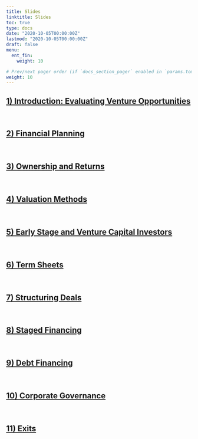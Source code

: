 ```yaml
---
title: Slides
linktitle: Slides
toc: true
type: docs
date: "2020-10-05T00:00:00Z"
lastmod: "2020-10-05T00:00:00Z"
draft: false
menu:
  ent_fin:
    weight: 10

# Prev/next pager order (if `docs_section_pager` enabled in `params.toml`)
weight: 10
--- 
```




## [1) Introduction: Evaluating Venture Opportunities](https://www.dropbox.com/s/ez83kri5cxoekmh/Ent_Fin_WS22_Intro.pdf?dl=0)


<br/>

## [2) Financial Planning](https://www.dropbox.com/s/6j1lfhn799041br/Ent_Fin_WS22_FinPlan.pdf?dl=0)


<br/>

## [3) Ownership and Returns](https://www.dropbox.com/s/3m641zsnn9il5t5/Ent_Fin_WS22_Ownership%26Returns.pdf?dl=0)


<br/>

## [4) Valuation Methods](https://www.dropbox.com/s/khqm73hciyoxo7s/Ent_Fin_WS22_ValuationMethods.pdf?dl=0)


<br/>


## [5) Early Stage and Venture Capital Investors](https://www.dropbox.com/s/6czos09qtaj5d48/Ent_Fin_WS22_Investor_Types.pdf?dl=0)


<br/>

## [6) Term Sheets](https://www.dropbox.com/s/v2rvy0mqtzzqtyl/Ent_Fin_WS22_TermSheets.pdf?dl=0)



<br/>

## [7) Structuring Deals](https://www.dropbox.com/s/quvd5rip8lum1b3/Ent_Fin_WS21_7_StructuringDeals.pdf?dl=0)


<br/>

## [8) Staged Financing](https://www.dropbox.com/s/99p5cfualz6rila/Ent_Fin_WS21_StagedFinancing.pdf?dl=0)



<br/>

## [9) Debt Financing](https://www.dropbox.com/s/veoi5wfh2dhwr0c/Ent_Fin_WS21_Dept_Financing.pdf?dl=0)



<br/>

## [10) Corporate Governance](https://www.dropbox.com/s/4fxdgqipe96bsf1/Ent_Fin_WS21_Corp_Governance.pdf?dl=0)

<br/>

## [11) Exits](https://www.dropbox.com/s/210786kll74htzx/Ent_Fin_WS21_Exits.pdf?dl=0)



<br/>
